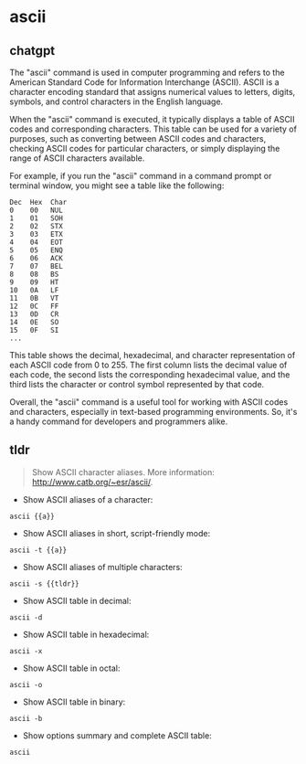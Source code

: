 # ascii 
## chatgpt 
The "ascii" command is used in computer programming and refers to the American Standard Code for Information Interchange (ASCII). ASCII is a character encoding standard that assigns numerical values to letters, digits, symbols, and control characters in the English language. 

When the "ascii" command is executed, it typically displays a table of ASCII codes and corresponding characters. This table can be used for a variety of purposes, such as converting between ASCII codes and characters, checking ASCII codes for particular characters, or simply displaying the range of ASCII characters available.

For example, if you run the "ascii" command in a command prompt or terminal window, you might see a table like the following:

```
Dec  Hex  Char
0    00   NUL 
1    01   SOH 
2    02   STX 
3    03   ETX 
4    04   EOT 
5    05   ENQ 
6    06   ACK 
7    07   BEL 
8    08   BS  
9    09   HT  
10   0A   LF  
11   0B   VT  
12   0C   FF  
13   0D   CR  
14   0E   SO  
15   0F   SI  
... 
```

This table shows the decimal, hexadecimal, and character representation of each ASCII code from 0 to 255. The first column lists the decimal value of each code, the second lists the corresponding hexadecimal value, and the third lists the character or control symbol represented by that code.

Overall, the "ascii" command is a useful tool for working with ASCII codes and characters, especially in text-based programming environments.  So, it's a handy command for developers and programmers alike. 

## tldr 
 
> Show ASCII character aliases.
> More information: <http://www.catb.org/~esr/ascii/>.

- Show ASCII aliases of a character:

`ascii {{a}}`

- Show ASCII aliases in short, script-friendly mode:

`ascii -t {{a}}`

- Show ASCII aliases of multiple characters:

`ascii -s {{tldr}}`

- Show ASCII table in decimal:

`ascii -d`

- Show ASCII table in hexadecimal:

`ascii -x`

- Show ASCII table in octal:

`ascii -o`

- Show ASCII table in binary:

`ascii -b`

- Show options summary and complete ASCII table:

`ascii`
